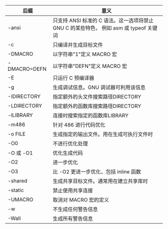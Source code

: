 |后缀|意义|
|---|---|
|-ansi	|只支持 ANSI 标准的 C 语法。这一选项将禁止 GNU C 的某些特色， 例如 asm 或 typeof 关键词|
|-c 	|只编译并生成目标文件|
|-DMACRO	|以字符串"1"定义 MACRO 宏|
|-DMACRO=DEFN|	以字符串"DEFN"定义 MACRO 宏|
|-E| 	只运行 C 预编译器|
|-g| 	生成调试信息。GNU 调试器可利用该信息|
|-IDIRECTORY| 	指定额外的头文件搜索路径DIRECTORY|
|-LDIRECTORY|	指定额外的函数库搜索路径DIRECTORY|
|-lLIBRARY |	连接时搜索指定的函数库LIBRARY|
|-m486| 	针对 486 进行代码优化|
|-o FILE| 	生成指定的输出文件。用在生成可执行文件时|
|-O0| 	不进行优化处理|
|-O 或 -O1| 	优化生成代码|
|-O2| 	进一步优化|
|-O3| 	比 -O2 更进一步优化，包括 inline 函数|
|-shared| 	生成共享目标文件。通常用在建立共享库时|
|-static| 	禁止使用共享连接|
|-UMACRO|	取消对 MACRO 宏的定义|
|-w| 	不生成任何警告信息|
|-Wall| 	生成所有警告信息|
